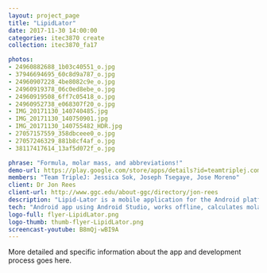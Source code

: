 ```yaml
---
layout: project_page
title: "LipidLator"
date: 2017-11-30 14:00:00
categories: itec3870 create
collection: itec3870_fa17

photos:
- 24960882688_1b03c40551_o.jpg
- 37946694695_60c8d9a787_o.jpg
- 24960907228_4be8082c9e_o.jpg
- 24960919378_06c0ed8ebe_o.jpg
- 24960919508_6ff7c05418_o.jpg
- 24960952738_e068307f20_o.jpg
- IMG_20171130_140740485.jpg
- IMG_20171130_140750901.jpg
- IMG_20171130_140755482_HDR.jpg
- 27057157559_358dbceee0_o.jpg
- 27057246329_881b8cf4af_o.jpg
- 38117417614_13af5d072f_o.jpg

phrase: "Formula, molar mass, and abbreviations!"
demo-url: https://play.google.com/store/apps/details?id=teamtriplej.com.lipidlator21&hl=en
members: "Team TripleJ: Jessica Sok, Joseph Tsegaye, Jose Moreno"
client: Dr Jon Rees
client-url: http://www.ggc.edu/about-ggc/directory/jon-rees
description: "Lipid-Lator is a mobile application for the Android platform currently available on the Google Play Store. This application was designed for Dr. Jon Rees who needs this application to be able to perform daily tasks at his current employment. Due to the nature of the app, it can also be of use to many people around the world as it is a utility application. With Lipid-Lator, one is able to calculate the abbreviation, formula, and monoisotopic molar mass of over 97 million different combinations of lipids. All of the data is completely offline so there is no need for any internet connection at all. This application can and will help many chemists easily and rapidly find the information they need."
tech: "Android app using Android Studio, works offline, calculates molar masses of over 97 million different combinations of options"
logo-full: flyer-LipidLator.png
logo-thumb: thumb-flyer-LipidLator.png
screencast-youtube: B8mQj-wBI9A
---
```


More detailed and specific information about the app and
development process goes here.

<!-- lightgallery -->
<script src="https://code.jquery.com/jquery-2.2.4.min.js"></script>
<script src="https://cdn.jsdelivr.net/lightgallery/1.3.7/js/lightgallery.min.js"></script>
<script src="https://cdn.jsdelivr.net/g/lg-zoom"></script>

<script type="text/javascript">
    $(document).ready(function() {
    $("body").lightGallery({
    zoom: true,
    selector: 'a#lightgallery',
    selectWithin: 'body'
    }); 
    });
</script>

[ggc]: http://www.ggc.edu
[gunay-ggc]: http://www.ggc.edu/about-ggc/directory/cengiz-gunay

